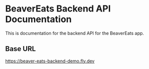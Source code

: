 # BeaverEats Backend API Documentation

This is documentation for the backend API for the BeaverEats app.

## Base URL
https://beaver-eats-backend-demo.fly.dev
